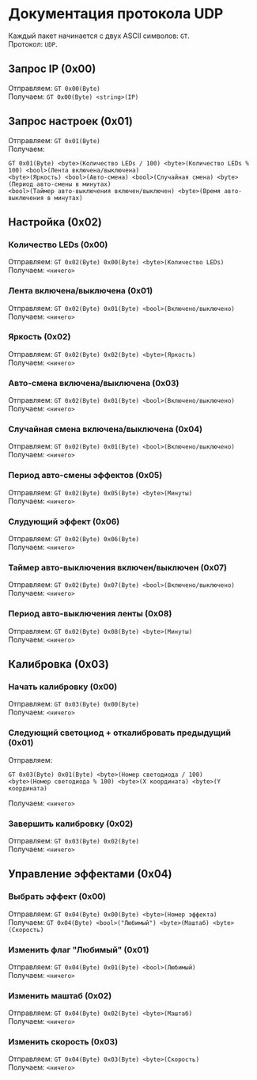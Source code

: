 # Документация протокола UDP
Каждый пакет начинается с двух ASCII символов: `GT`. \
Протокол: `UDP`.

## Запрос IP (0x00)
Отправляем: `GT 0x00(Byte)` \
Получаем: `GT 0x00(Byte) <string>(IP)`

## Запрос настроек (0x01)
Отправляем: `GT 0x01(Byte)` \
Получаем: 
```
GT 0x01(Byte) <byte>(Количество LEDs / 100) <byte>(Количество LEDs % 100) <bool>(Лента включена/выключена)
<byte>(Яркость) <bool>(Авто-смена) <bool>(Случайная смена) <byte>(Период авто-смены в минутах)
<bool>(Таймер авто-выключения включен/выключен) <byte>(Время авто-выключения в минутах)
```

## Настройка (0x02)
### Количество LEDs (0x00)
Отправляем: `GT 0x02(Byte) 0x00(Byte) <byte>(Количество LEDs)` \
Получаем: `<ничего>`
### Лента включена/выключена (0x01)
Отправляем: `GT 0x02(Byte) 0x01(Byte) <bool>(Включено/выключено)` \
Получаем: `<ничего>`
### Яркость (0x02)
Отправляем: `GT 0x02(Byte) 0x02(Byte) <byte>(Яркость)` \
Получаем: `<ничего>`
### Авто-смена включена/выключена (0x03)
Отправляем: `GT 0x02(Byte) 0x01(Byte) <bool>(Включено/выключено)` \
Получаем: `<ничего>`
### Случайная смена включена/выключена (0x04)
Отправляем: `GT 0x02(Byte) 0x01(Byte) <bool>(Включено/выключено)` \
Получаем: `<ничего>`
### Период авто-смены эффектов (0x05)
Отправляем: `GT 0x02(Byte) 0x05(Byte) <byte>(Минуты)` \
Получаем: `<ничего>`
### Слудующий эффект (0x06)
Отправляем: `GT 0x02(Byte) 0x06(Byte)` \
Получаем: `<ничего>`
### Таймер авто-выключения включен/выключен (0x07)
Отправляем: `GT 0x02(Byte) 0x07(Byte) <bool>(Включено/выключено)` \
Получаем: `<ничего>`
### Период авто-выключения ленты (0x08)
Отправляем: `GT 0x02(Byte) 0x08(Byte) <byte>(Минуты)` \
Получаем: `<ничего>`
## Калибровка (0x03)
### Начать калибровку (0x00)
Отправляем: `GT 0x03(Byte) 0x00(Byte)` \
Получаем: `<ничего>`
### Следующий светоциод + откалибровать предыдущий (0x01)
Отправляем: 
```
GT 0x03(Byte) 0x01(Byte) <byte>(Номер светодиода / 100) 
<byte>(Номер светодиода % 100) <byte>(X координата) <byte>(Y координата)
```
Получаем: `<ничего>`
### Завершить калибровку (0x02)
Отправляем: `GT 0x03(Byte) 0x02(Byte)` \
Получаем: `<ничего>`
## Управление эффектами (0x04)
### Выбрать эффект (0x00)
Отправляем: `GT 0x04(Byte) 0x00(Byte) <byte>(Номер эффекта)` \
Получаем: `GT 0x04(Byte) <bool>("Любимый") <byte>(Маштаб) <byte>(Скорость)`
### Изменить флаг "Любимый" (0x01)
Отправляем: `GT 0x04(Byte) 0x01(Byte) <bool>(Любимый)` \
Получаем: `<ничего>`
### Изменить маштаб (0x02)
Отправляем: `GT 0x04(Byte) 0x02(Byte) <byte>(Маштаб)` \
Получаем: `<ничего>`
### Изменить скорость (0x03)
Отправляем: `GT 0x04(Byte) 0x03(Byte) <byte>(Скорость)` \
Получаем: `<ничего>`
